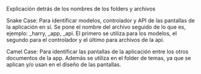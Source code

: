 Explicación detrás de los nombres de los folders y archivos

Snake Case: Para identificar modelos, controlador y API de las pantallas de la aplicación en sí. Se pone el nombre del archivo seguido de lo que es, ejemplo: _harry, _app, _api. El primero se utiliza para los modelos, el segundo para el controlador y el último para archivos de la api.

Camel Case: Para identificar las pantallas de la aplicación entre los otros documentos de la app. Además se utiliza en el folder de temas, ya que se aplican y/o usan en el diseño de las pantallas.
